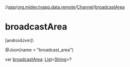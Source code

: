 //[app](../../../index.md)/[org.mjdev.tvapp.data.remote](../index.md)/[Channel](index.md)/[broadcastArea](broadcast-area.md)

# broadcastArea

[androidJvm]\

@Json(name = &quot;broadcast_area&quot;)

var [broadcastArea](broadcast-area.md): [List](https://kotlinlang.org/api/latest/jvm/stdlib/kotlin.collections/-list/index.html)&lt;[String](https://kotlinlang.org/api/latest/jvm/stdlib/kotlin/-string/index.html)&gt;?
